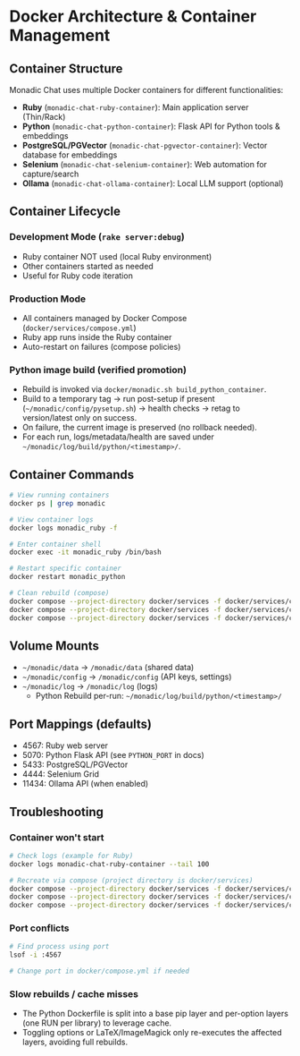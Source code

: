 # Docker Architecture & Container Management

## Container Structure

Monadic Chat uses multiple Docker containers for different functionalities:

- **Ruby** (`monadic-chat-ruby-container`): Main application server (Thin/Rack)
- **Python** (`monadic-chat-python-container`): Flask API for Python tools & embeddings
- **PostgreSQL/PGVector** (`monadic-chat-pgvector-container`): Vector database for embeddings
- **Selenium** (`monadic-chat-selenium-container`): Web automation for capture/search
- **Ollama** (`monadic-chat-ollama-container`): Local LLM support (optional)

## Container Lifecycle

### Development Mode (`rake server:debug`)
- Ruby container NOT used (local Ruby environment)
- Other containers started as needed
- Useful for Ruby code iteration

### Production Mode
- All containers managed by Docker Compose (`docker/services/compose.yml`)
- Ruby app runs inside the Ruby container
- Auto-restart on failures (compose policies)

### Python image build (verified promotion)
- Rebuild is invoked via `docker/monadic.sh build_python_container`.
- Build to a temporary tag → run post-setup if present (`~/monadic/config/pysetup.sh`) → health checks → retag to version/latest only on success.
- On failure, the current image is preserved (no rollback needed).
- For each run, logs/metadata/health are saved under `~/monadic/log/build/python/<timestamp>/`.

## Container Commands

```bash
# View running containers
docker ps | grep monadic

# View container logs
docker logs monadic_ruby -f

# Enter container shell
docker exec -it monadic_ruby /bin/bash

# Restart specific container
docker restart monadic_python

# Clean rebuild (compose)
docker compose --project-directory docker/services -f docker/services/compose.yml down
docker compose --project-directory docker/services -f docker/services/compose.yml build --no-cache
docker compose --project-directory docker/services -f docker/services/compose.yml up -d
```

## Volume Mounts

- `~/monadic/data` → `/monadic/data` (shared data)
- `~/monadic/config` → `/monadic/config` (API keys, settings)
- `~/monadic/log` → `/monadic/log` (logs)
  - Python Rebuild per-run: `~/monadic/log/build/python/<timestamp>/`

## Port Mappings (defaults)

- 4567: Ruby web server
- 5070: Python Flask API (see `PYTHON_PORT` in docs)
- 5433: PostgreSQL/PGVector
- 4444: Selenium Grid
- 11434: Ollama API (when enabled)

## Troubleshooting

### Container won't start
```bash
# Check logs (example for Ruby)
docker logs monadic-chat-ruby-container --tail 100

# Recreate via compose (project directory is docker/services)
docker compose --project-directory docker/services -f docker/services/compose.yml down
docker compose --project-directory docker/services -f docker/services/compose.yml build --no-cache
docker compose --project-directory docker/services -f docker/services/compose.yml up -d
```

### Port conflicts
```bash
# Find process using port
lsof -i :4567

# Change port in docker/compose.yml if needed
```
### Slow rebuilds / cache misses
- The Python Dockerfile is split into a base pip layer and per-option layers (one RUN per library) to leverage cache.
- Toggling options or LaTeX/ImageMagick only re-executes the affected layers, avoiding full rebuilds.
